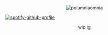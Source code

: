 <p align="center"> <img src="https://komarev.com/ghpvc/?username=polumniaomnia&label=★%20&color=5a6192&style=flat" alt="polumniaomnia" /> </p>

[![spotify-github-profile](https://spotify-github-profile.kittinanx.com/api/view?uid=vfhhfzxy4pd5wsrtz10i91kdj&cover_image=true&theme=novatorem&show_offline=true&background_color=121212&interchange=false&bar_color=53b14f&bar_color_cover=true)](https://github.com/kittinan/spotify-github-profile)

<p align="center"> wip ig


<!--
**PolumniaOmniaprofiaOmnia** is a ✨ _special_ ✨ repository because its `README.md` (this file) appears on your GitHub profile.

Here are some ideas to get you started:

- 🔭 I’m currently working on ...
- 🌱 I’m currently learning ...
- 👯 I’m looking to collaborate on ...
- 🤔 I’m looking for help with ...
- 💬 Ask me about ...
- 📫 How to reach me: ...
- 😄 Pronouns: ...
- ⚡ Fun fact: ...
-->
